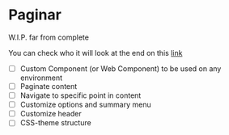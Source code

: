 # Paginar

W.I.P. far from complete

You can check who it will look at the end on this [link](https://sabia.pub/book/okabayashi-uma-perspectiva-decolonial-para-o-design-no-brasil/read/haDxQvbtIIX4Hh5cOyee/content)

- [ ] Custom Component (or Web Component) to be used on any environment
- [ ] Paginate content
- [ ] Navigate to specific point in content
- [ ] Customize options and summary menu
- [ ] Customize header
- [ ] CSS-theme structure